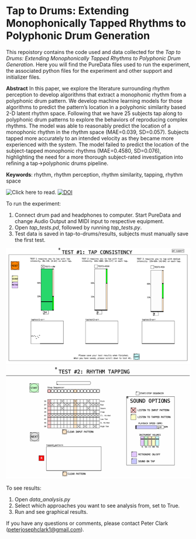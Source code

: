 # Tap to Drums: Extending Monophonically Tapped Rhythms to Polyphonic Drum Generation

This repoistory contains the code used and data collected for the *Tap to Drums: Extending Monophonically Tapped Rhythms to Polyphonic Drum Generation*. Here you will find the PureData files used to run the experiment, the associated python files for the experiment and other support and initializer files.

**Abstract**
In this paper, we explore the literature surrounding rhythm perception to develop algorithms that extract a monophonic rhythm from a polyphonic drum pattern. We develop machine learning models for those algorithms to predict the pattern’s location in a polyphonic similarity based 2-D latent rhythm space. Following that we have 25 subjects tap along to polyphonic drum patterns to explore the behaviors of reproducing complex rhythms. The model was able to reasonably predict the location of a monophonic rhythm in the rhythm space (MAE=0.039, SD=0.057). Subjects tapped more accurately to an intended velocity as they became more experienced with the system. The model failed to predict the location of the subject-tapped monophonic rhythms (MAE=0.4580, SD=0.076), highlighting the need for a more thorough subject-rated investigation into refining a tap->polyphonic drums pipeline.

**Keywords**: rhythm, rhythm perception, rhythm similarity, tapping, rhythm space

![Click here to read.](https://zenodo.org/record/8381068)
[![DOI](https://zenodo.org/badge/DOI/10.5281/zenodo.8381068.svg)](https://doi.org/10.5281/zenodo.8381068)

To run the experiment:
1. Connect drum pad and headphones to computer. Start PureData and change Audio Output and MIDI input to respective equipment.
2. Open *tap_tests.pd*, followed by running *tap_tests.py*.
3. Test data is saved in tap-to-drums/results, subjects must manually save the first test.

![Test 1: Tap Consistency](https://github.com/peter-clark/tap-to-drums/blob/main/formatting/test_tap-consistency.png)
![Test 2: Tap Rhythm](https://github.com/peter-clark/tap-to-drums/blob/main/formatting/test_tap-rhythm.png)


To see results:
1. Open *data_analysis.py*
2. Select which approaches you want to see analysis from, set to True.
3. Run and see graphical results.

If you have any questions or comments, please contact Peter Clark (peterjosephclark1@gmail.com).

